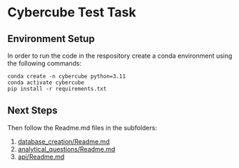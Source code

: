 # Cybercube Test Task

## Environment Setup

In order to run the code in the respository create a conda environment using the following commands:
```
conda create -n cybercube python=3.11
conda activate cybercube
pip install -r requirements.txt
```

## Next Steps
Then follow the Readme.md files in the subfolders:

1. [database_creation/Readme.md](https://github.com/anneott/cybercube/tree/main/database_creation)
2. [analytical_questions/Readme.md](https://github.com/anneott/cybercube/blob/main/analytical_questions/Readme.md)
3. [api/Readme.md](https://github.com/anneott/cybercube/blob/main/api/Readme.md)